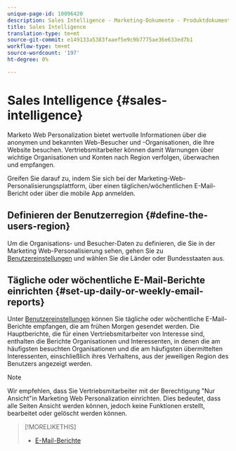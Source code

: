 ```yaml
---
unique-page-id: 10096420
description: Sales Intelligence - Marketing-Dokumente - Produktdokumentation
title: Sales Intelligence
translation-type: tm+mt
source-git-commit: e149133a5383faaef5e9c9b7775ae36e633ed7b1
workflow-type: tm+mt
source-wordcount: '197'
ht-degree: 0%

---
```



# Sales Intelligence {#sales-intelligence}

Marketo Web Personalization bietet wertvolle Informationen über die anonymen und bekannten Web-Besucher und -Organisationen, die Ihre Website besuchen. Vertriebsmitarbeiter können damit Warnungen über wichtige Organisationen und Konten nach Region verfolgen, überwachen und empfangen.

Greifen Sie darauf zu, indem Sie sich bei der Marketing-Web-Personalisierungsplattform, über einen täglichen/wöchentlichen E-Mail-Bericht oder über die mobile App anmelden.

## Definieren der Benutzerregion {#define-the-users-region}

Um die Organisations- und Besucher-Daten zu definieren, die Sie in der Marketing Web-Personalisierung sehen, gehen Sie zu [Benutzereinstellungen](/help/marketo/product-docs/web-personalization/getting-started/user-settings.md) und wählen Sie die Länder oder Bundesstaaten aus.

## Tägliche oder wöchentliche E-Mail-Berichte einrichten {#set-up-daily-or-weekly-email-reports}

Unter [Benutzereinstellungen](/help/marketo/product-docs/web-personalization/getting-started/user-settings.md) können Sie tägliche oder wöchentliche E-Mail-Berichte empfangen, die am frühen Morgen gesendet werden. Die Hauptberichte, die für einen Vertriebsmitarbeiter von Interesse sind, enthalten die Berichte Organisationen und Interessenten, in denen die am häufigsten besuchten Organisationen und die am häufigsten übermittelten Interessenten, einschließlich ihres Verhaltens, aus der jeweiligen Region des Benutzers angezeigt werden.

>[!NOTE]
>
>Wir empfehlen, dass Sie Vertriebsmitarbeiter mit der Berechtigung &quot;Nur Ansicht&quot;in Marketing Web Personalization einrichten. Dies bedeutet, dass alle Seiten Ansicht werden können, jedoch keine Funktionen erstellt, bearbeitet oder gelöscht werden können.

>[!MORELIKETHIS]
>
>* [E-Mail-Berichte](email-reports.md)

